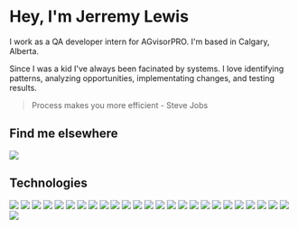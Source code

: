 # Hey, I'm Jerremy Lewis

I work as a QA developer intern for AGvisorPRO. I'm based in Calgary, Alberta.

Since I was a kid I've always been facinated by systems. I love identifying patterns, analyzing opportunities, implementating changes, and testing results. 

> Process makes you more efficient - Steve Jobs

<!-- ## What I'm working on
- [bettercalves](https://bettercalves.com): helping farmers keep livestock records
<!-- - [openqueue](https://github.com/lewisjerremy?tab=repositories): limit website traffic with a queue 
- [algorithms-princetonu](https://github.com/lewisjerremy?tab=repositories): review on data structures and algorithms -->
## Find me elsewhere
<!-- ![](https://img.shields.io/badge/Lewisj-FFCC00?style=flat-square) -->
![](https://img.shields.io/badge/LinkedIn-0A66C2?style=flat-square&logo=linkedin&link=https://www.linkedin.com/in/jerrlewis/)
<!-- ![](https://img.shields.io/badge/Medium-black?style=flat-square&logo=medium) -->


## Technologies
![](https://img.shields.io/badge/AWS-232F3E?style=flat-square&logo=amazon%20aws&logoColor=ffffff)
![](https://img.shields.io/badge/BitBucket-0052CC?style=flat-square&logo=BitBucket&logoColor=ffffff)
![](https://img.shields.io/badge/C-A8B9CC?style=flat-square&logo=c&logoColor=ffffff)
![](https://img.shields.io/badge/CSS3-1572B6?style=flat-square&logo=CSS3&logoColor=ffffff)
![](https://img.shields.io/badge/CircleCI-343434?style=flat-square&logo=CircleCI&logoColor=ffffff)
![](https://img.shields.io/badge/Docker-2496ED?style=flat-square&logo=Docker&logoColor=ffffff)
![](https://img.shields.io/badge/Figma-F24E1E?style=flat-square&logo=Figma&logoColor=ffffff)
![](https://img.shields.io/badge/Flutter-02569B?style=flat-square&logo=Flutter&logoColor=ffffff)
![](https://img.shields.io/badge/Git-F05032?style=flat-square&logo=Git&logoColor=ffffff)
![](https://img.shields.io/badge/GitHub-181717?style=flat-square&logo=GitHub&logoColor=ffffff)
![](https://img.shields.io/badge/Go-00ADD8?style=flat-square&logo=Go&logoColor=ffffff)
![](https://img.shields.io/badge/HTML5-E34F26?style=flat-square&logo=HTML5&logoColor=ffffff)
![](https://img.shields.io/badge/Heroku-430098?style=flat-square&logo=Heroku&logoColor=ffffff)
![](https://img.shields.io/badge/Java-007396?style=flat-square&logo=Java&logoColor=ffffff)
![](https://img.shields.io/badge/JavaScript-F7DF1E?style=flat-square&logo=JavaScript&logoColor=000000)
![](https://img.shields.io/badge/JetBrains-black?style=flat-square&logo=JetBrains&logoColor=ffffff)
![](https://img.shields.io/badge/MySQL-4479A1?style=flat-square&logo=MySQL&logoColor=ffffff)
![](https://img.shields.io/badge/Node.js-339933?style=flat-square&logo=Node.js&logoColor=ffffff)
![](https://img.shields.io/badge/PostgreSQL-4169E1?style=flat-square&logo=PostgreSQL&logoColor=ffffff)
![](https://img.shields.io/badge/Python-3776AB?style=flat-square&logo=Python&logoColor=ffffff)
![](https://img.shields.io/badge/React-61DAFB?style=flat-square&logo=React&logoColor=000000)
![](https://img.shields.io/badge/Redux-764ABC?style=flat-square&logo=Redux&logoColor=ffffff)
![](https://img.shields.io/badge/Tailwind%20CSS-38B2AC?style=flat-square&logo=Tailwind%20CSS&logoColor=ffffff)
![](https://img.shields.io/badge/Typescript-3178C6?style=flat-square&logo=Typescript&logoColor=ffffff)
![](https://img.shields.io/badge/Ubuntu-E95420?style=flat-square&logo=ubuntu&logoColor=ffffff)
![](https://img.shields.io/badge/Visual%20Studio%20Code-007ACC?style=flat-square&logo=Visual%20Studio%20Code&logoColor=ffffff)
